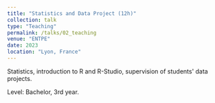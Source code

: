 ```yaml
---
title: "Statistics and Data Project (12h)"
collection: talk
type: "Teaching"
permalink: /talks/02_teaching
venue: "ENTPE"
date: 2023
location: "Lyon, France"
---
```


Statistics, introduction to R and R-Studio, supervision of students' data projects.

Level: Bachelor, 3rd year.

